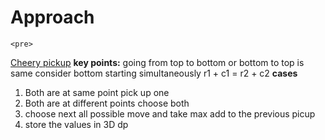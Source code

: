 # Approach
	<pre>
  <a href="https://github.com/teja963/Advanced-DSA-and-CS-Theory/blob/master/Dynamic_programming/Grid/cheery_pickup.cpp">Cheery pickup</a>
   <b>key points:</b>
   going from top to bottom or bottom to top is same
   consider bottom starting simultaneously
   r1 + c1 = r2 + c2 
   <b>cases</b>
   1. Both are at same point pick up one
   2. Both are at different points choose both
   3. choose next all possible move and take max add to the previous picup
   4. store the values in 3D dp
   
